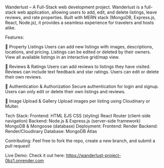 Wanderlust – A Full-Stack web development project.
Wanderlust is a full-stack web application, allowing users to add, edit, and delete listings, leave reviews, and rate properties. Built with MERN stack (MongoDB, Express.js, React, Node.js), it provides a seamless experience for travelers and hosts alike.

Features:

🏡 Property Listings
Users can add new listings with images, descriptions, locations, and pricing.
Listings can be edited or deleted by their owners.
View all available listings in an interactive grid/map view.

📝 Reviews & Ratings
Users can add reviews to listings they have visited.
Reviews can include text feedback and star ratings.
Users can edit or delete their own reviews.

🔐 Authentication & Authorization
Secure authentication for login and signup.
Users can only edit or delete their own listings and reviews.

📸 Image Upload & Gallery
Upload images per listing using Cloudinary or Multer.

Tech Stack:
Frontend:
HTML
EJS
CSS (styling)
React Router (client-side navigation)
Backend:
Node.js & Express.js (server-side framework)
MongoDB & Mongoose (database)
Deployment:
Frontend: Render
Backend: Render/Cloudinary
Database: MongoDB Atlas

Contributing:
Feel free to fork the repo, create a new branch, and submit a pull request!

Live Demo:
Check it out here: https://wanderlust-project-0bz1.onrender.com 
